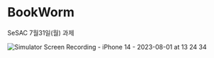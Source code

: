 # BookWorm
SeSAC 7월31일(월) 과제

![Simulator Screen Recording - iPhone 14 - 2023-08-01 at 13 24 34](https://github.com/Jimmy-Jung/BookWorm/assets/115251866/81c7f716-8d72-42fc-8024-d400a77cc210)
